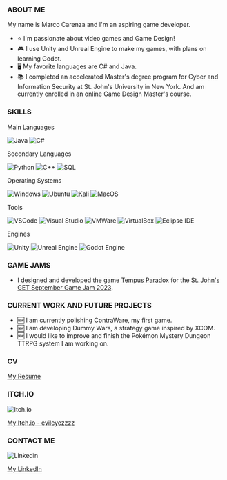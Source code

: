 ### ABOUT ME

My name is Marco Carenza and I'm an aspiring game developer. 
- ⭐ I'm passionate about video games and Game Design!
- :video_game: I use Unity and Unreal Engine to make my games, with plans on learning Godot.
- 🖥️ My favorite languages are C# and Java.
- :books: I completed an accelerated Master's degree program for Cyber and Information Security at St. John's University in New York. And am currently enrolled in an online Game Design Master's course.

### SKILLS

Main Languages


![ Java ](https://img.shields.io/badge/Java-ED8B00?style=for-the-badge&logo=java&logoColor=white)
![ C# ](https://img.shields.io/badge/CSharp-00599C?style=for-the-badge&logo=c-sharp)

Secondary Languages

![ Python ](https://img.shields.io/badge/Python-3776AB?style=for-the-badge&logo=python&logoColor=white)
![ C++ ](https://camo.githubusercontent.com/6301a47e098ea0b84260920a75b5a71f121c5a0b55965dff8ad80bd60db208c7/68747470733a2f2f696d672e736869656c64732e696f2f7374617469632f76313f7374796c653d666f722d7468652d6261646765266d6573736167653d4325324225324226636f6c6f723d303035393943266c6f676f3d43253242253242266c6f676f436f6c6f723d464646464646266c6162656c3d)
![ SQL ](https://img.shields.io/badge/SQLite-07405E?style=for-the-badge&logo=sqlite&logoColor=white)

Operating Systems

![ Windows ](https://img.shields.io/badge/Windows-0078D6?style=for-the-badge&logo=windows)
![ Ubuntu ](https://img.shields.io/badge/Ubuntu-E95420?style=for-the-badge&logo=ubuntu&logoColor=white)
![ Kali ](https://camo.githubusercontent.com/983b8005f3b6a46ede5c2018db0b4daabf9f96414d66ae6fe5a5769644ff0d5b/68747470733a2f2f696d672e736869656c64732e696f2f7374617469632f76313f7374796c653d666f722d7468652d6261646765266d6573736167653d4b616c692b4c696e757826636f6c6f723d353537433934266c6f676f3d4b616c692b4c696e7578266c6f676f436f6c6f723d464646464646266c6162656c3d)
![ MacOS ](https://camo.githubusercontent.com/2dbf48f1d4f42b9fb505af7afad8b6012f64d04219793309f814d59a33cab631/68747470733a2f2f696d672e736869656c64732e696f2f7374617469632f76313f7374796c653d666f722d7468652d6261646765266d6573736167653d6d61634f5326636f6c6f723d303030303030266c6f676f3d6d61634f53266c6f676f436f6c6f723d464646464646266c6162656c3d)

Tools

![ VSCode ](https://img.shields.io/badge/VSCode-007ACC?style=for-the-badge&logo=visual-studio-code)
![ Visual Studio ](https://camo.githubusercontent.com/fd60f44029161b7287b32f4986ef98f1caa6705355d8df6d14db7de0b50a89ba/68747470733a2f2f696d672e736869656c64732e696f2f7374617469632f76313f7374796c653d666f722d7468652d6261646765266d6573736167653d56697375616c2b53747564696f26636f6c6f723d354332443931266c6f676f3d56697375616c2b53747564696f266c6f676f436f6c6f723d464646464646266c6162656c3d)
![ VMWare ](https://camo.githubusercontent.com/fce1034309f2bcc426b8ca4b0ce8d0d5f607008d183955139a0ef2bca10d8b3a/68747470733a2f2f696d672e736869656c64732e696f2f7374617469632f76313f7374796c653d666f722d7468652d6261646765266d6573736167653d564d7761726526636f6c6f723d363037303738266c6f676f3d564d77617265266c6f676f436f6c6f723d464646464646266c6162656c3d)
![ VirtualBox ](https://camo.githubusercontent.com/2ffb5a9c4fe0e6147beea0e3a8e2e5688891c16184019fb7b9b4579b77600b0c/68747470733a2f2f696d672e736869656c64732e696f2f7374617469632f76313f7374796c653d666f722d7468652d6261646765266d6573736167653d5669727475616c426f7826636f6c6f723d313833413631266c6f676f3d5669727475616c426f78266c6f676f436f6c6f723d464646464646266c6162656c3d)
![ Eclipse IDE ](https://camo.githubusercontent.com/67b5b69be4a5a807bc1f147f79a9c302e98ec32d840fce4d0273876b0429463e/68747470733a2f2f696d672e736869656c64732e696f2f7374617469632f76313f7374796c653d666f722d7468652d6261646765266d6573736167653d45636c697073652b49444526636f6c6f723d324332323535266c6f676f3d45636c697073652b494445266c6f676f436f6c6f723d464646464646266c6162656c3d)


Engines

![ Unity ](https://camo.githubusercontent.com/8aae5dbd832e95257221aa7d91cfbc12ffe75dbb9be591b5dbb5cf7ef7b73f21/68747470733a2f2f696d672e736869656c64732e696f2f7374617469632f76313f7374796c653d666f722d7468652d6261646765266d6573736167653d556e69747926636f6c6f723d323232323232266c6f676f3d556e697479266c6f676f436f6c6f723d464646464646266c6162656c3d)
![ Unreal Engine](https://camo.githubusercontent.com/956d486e1f3978c70f48bff598d03dae7fd6eab4f3be277364e35245e4e02869/68747470733a2f2f696d672e736869656c64732e696f2f7374617469632f76313f7374796c653d666f722d7468652d6261646765266d6573736167653d556e7265616c2b456e67696e6526636f6c6f723d304531313238266c6f676f3d556e7265616c2b456e67696e65266c6f676f436f6c6f723d464646464646266c6162656c3d)
![ Godot Engine ](https://camo.githubusercontent.com/9dcbac88772fbbeb4040b6622cab46a8ebba267a638bf9b0c7a47de146776e92/68747470733a2f2f696d672e736869656c64732e696f2f7374617469632f76313f7374796c653d666f722d7468652d6261646765266d6573736167653d476f646f742b456e67696e6526636f6c6f723d343738434246266c6f676f3d476f646f742b456e67696e65266c6f676f436f6c6f723d464646464646266c6162656c3d)

### GAME JAMS

- I designed and developed the game [Tempus Paradox](https://evileyezzzz.itch.io/tempusparadox) for the [St. John's GET September Game Jam 2023](https://itch.io/jam/september-sju-get-2023).


### CURRENT WORK AND FUTURE PROJECTS

- 🆕 I am currently polishing ContraWare, my first game.
- 🆕 I am developing Dummy Wars, a strategy game inspired by XCOM.
- 🆕 I would like to improve and finish the Pokémon Mystery Dungeon TTRPG system I am working on.

### CV

[My Resume](https://github.com/MarcoCarenza/MarcoCarenza/files/13260059/Final.CSS.Resume.pdf)


### ITCH.IO
![Itch.io](https://camo.githubusercontent.com/9fd682145e4f0d5b90aac147ca8f96a32465f0b739c99f07c43fb47a63e59cf2/68747470733a2f2f696d672e736869656c64732e696f2f7374617469632f76313f7374796c653d666f722d7468652d6261646765266d6573736167653d497463682e696f26636f6c6f723d464135433543266c6f676f3d497463682e696f266c6f676f436f6c6f723d464646464646266c6162656c3d)

[My Itch.io - evileyezzzz](https://evileyezzzz.itch.io/)

### CONTACT ME

![ Linkedin ](https://camo.githubusercontent.com/a80d00f23720d0bc9f55481cfcd77ab79e141606829cf16ec43f8cacc7741e46/68747470733a2f2f696d672e736869656c64732e696f2f62616467652f4c696e6b6564496e2d3030373742353f7374796c653d666f722d7468652d6261646765266c6f676f3d6c696e6b6564696e266c6f676f436f6c6f723d7768697465)

[My LinkedIn](https://www.linkedin.com/in/marco-carenza/)
